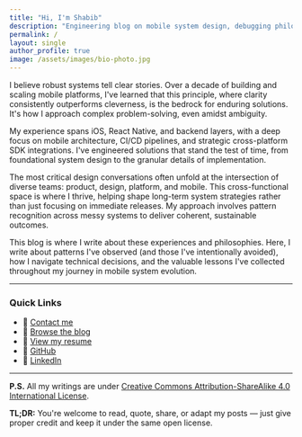 ```yaml
---
title: "Hi, I'm Shabib"
description: "Engineering blog on mobile system design, debugging philosophy, and cross-platform strategy. Written by a Staff iOS + React Native engineer."
permalink: /
layout: single
author_profile: true
image: /assets/images/bio-photo.jpg
---
```


I believe robust systems tell clear stories. Over a decade of building and scaling mobile platforms, I've learned that this principle, where clarity consistently outperforms cleverness, is the bedrock for enduring solutions. It's how I approach complex problem-solving, even amidst ambiguity.

My experience spans iOS, React Native, and backend layers, with a deep focus on mobile architecture, CI/CD pipelines, and strategic cross-platform SDK integrations. I've engineered solutions that stand the test of time, from foundational system design to the granular details of implementation.

The most critical design conversations often unfold at the intersection of diverse teams: product, design, platform, and mobile. This cross-functional space is where I thrive, helping shape long-term system strategies rather than just focusing on immediate releases. My approach involves pattern recognition across messy systems to deliver coherent, sustainable outcomes.

This blog is where I write about these experiences and philosophies. Here, I write about patterns I've observed (and those I've intentionally avoided), how I navigate technical decisions, and the valuable lessons I've collected throughout my journey in mobile system evolution.

---

### Quick Links
- 📩 <a href="mailto:ahmad@codewithshabib.com">Contact me</a>
- 🧠 <a href="https://www.codewithshabib.com/posts/" target="_blank" rel="noopener">Browse the blog</a>
- 📄 <a href="/assets/files/resume.pdf" target="_blank" rel="noopener">View my resume</a>
- 🔗 <a href="https://github.com/shabib87" target="_blank" rel="noopener">GitHub</a>
- 🔗 <a href="https://www.linkedin.com/in/ahmadshabibulhossain" target="_blank" rel="noopener">LinkedIn</a>

---

**P.S.** All my writings are under <a href="https://creativecommons.org/licenses/by-sa/4.0/" target="_blank" rel="noopener">Creative Commons Attribution-ShareAlike 4.0 International License</a>.

**TL;DR:** You're welcome to read, quote, share, or adapt my posts — just give proper credit and keep it under the same open license.
